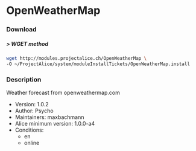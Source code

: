 # OpenWeatherMap

### Download

##### > WGET method
```bash
wget http://modules.projectalice.ch/OpenWeatherMap \
-O ~/ProjectAlice/system/moduleInstallTickets/OpenWeatherMap.install
```

### Description
Weather forecast from openweathermap.com

- Version: 1.0.2
- Author: Psycho
- Maintainers: maxbachmann
- Alice minimum version: 1.0.0-a4
- Conditions:
  - en
  - online
